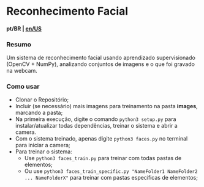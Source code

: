 # Reconhecimento Facial
#### pt/BR | <a href="https://github.com/leoGCoelho/Face-Recognition/blob/master/README.md">en/US</a>

### Resumo
Um sistema de reconhecimento facial usando aprendizado supervisionado (OpenCV + NumPy), analizando conjuntos de imagens e o que foi gravado na webcam.
### Como usar
  - Clonar o Repositório;
  - Incluir (se necessário) mais imagens para treinamento na pasta **images**, marcando a pasta;
  - Na primeira execução, digite o comando `python3 setup.py` para instalar/atualizar todas dependências, treinar o sistema e abrir a camera.
  - Com o sistema treinado, apenas digite `python3 faces.py` no terminal para iniciar a camera;
  - Para treinar o sistema:
    - Use `python3 faces_train.py` para treinar com todas pastas de elementos;
    - Ou use `python3 faces_train_specific.py "NameFolder1 NameFolder2 ... NameFolderX"` para treinar com pastas específicas de elementos;

